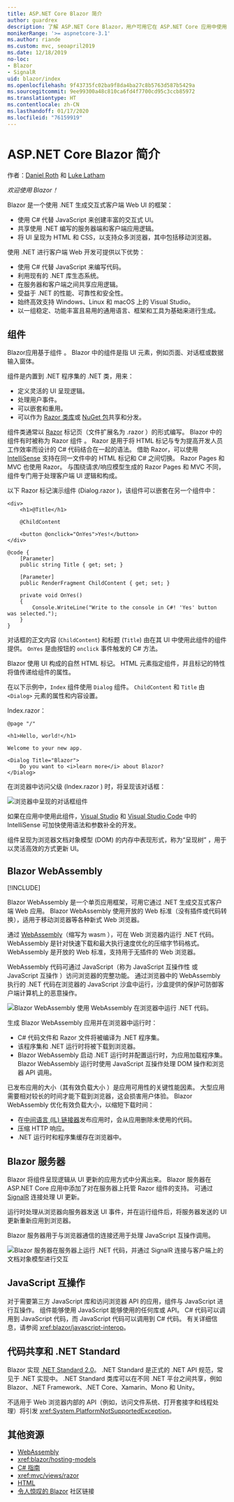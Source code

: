 ```yaml
---
title: ASP.NET Core Blazor 简介
author: guardrex
description: 了解 ASP.NET Core Blazor，用户可用它在 ASP.NET Core 应用中使用 .NET 生成交互式客户端 Web UI。
monikerRange: '>= aspnetcore-3.1'
ms.author: riande
ms.custom: mvc, seoapril2019
ms.date: 12/18/2019
no-loc:
- Blazor
- SignalR
uid: blazor/index
ms.openlocfilehash: 9f43735fc02ba9f8da4ba27c8b5763d587b5429a
ms.sourcegitcommit: 9ee99300a48c810ca6fd4f7700cd95c3ccb85972
ms.translationtype: HT
ms.contentlocale: zh-CN
ms.lasthandoff: 01/17/2020
ms.locfileid: "76159919"
---
```

# <a name="introduction-to-aspnet-core-opno-locblazor"></a>ASP.NET Core Blazor 简介

作者：[Daniel Roth](https://github.com/danroth27) 和 [Luke Latham](https://github.com/guardrex)

*欢迎使用 Blazor！*

Blazor 是一个使用 .NET 生成交互式客户端 Web UI 的框架：

* 使用 C# 代替 JavaScript 来创建丰富的交互式 UI。
* 共享使用 .NET 编写的服务器端和客户端应用逻辑。
* 将 UI 呈现为 HTML 和 CSS，以支持众多浏览器，其中包括移动浏览器。

使用 .NET 进行客户端 Web 开发可提供以下优势：

* 使用 C# 代替 JavaScript 来编写代码。
* 利用现有的 .NET 库生态系统。
* 在服务器和客户端之间共享应用逻辑。
* 受益于 .NET 的性能、可靠性和安全性。
* 始终高效支持 Windows、Linux 和 macOS 上的 Visual Studio。
* 以一组稳定、功能丰富且易用的通用语言、框架和工具为基础来进行生成。

## <a name="components"></a>组件

Blazor应用基于组件  。 Blazor 中的组件是指 UI 元素，例如页面、对话框或数据输入窗体。

组件是内置到 .NET 程序集的 .NET 类，用来：

* 定义灵活的 UI 呈现逻辑。
* 处理用户事件。
* 可以嵌套和重用。
* 可以作为 [Razor 类库](xref:razor-pages/ui-class)或 [NuGet 包](/nuget/what-is-nuget)共享和分发。

组件类通常以 [Razor](xref:mvc/views/razor) 标记页（文件扩展名为 .razor  ）的形式编写。 Blazor 中的组件有时被称为 Razor 组件  。 Razor 是用于将 HTML 标记与专为提高开发人员工作效率而设计的 C# 代码结合在一起的语法。 借助 Razor，可以使用 [IntelliSense](/visualstudio/ide/using-intellisense) 支持在同一文件中的 HTML 标记和 C# 之间切换。 Razor Pages 和 MVC 也使用 Razor。 与围绕请求/响应模型生成的 Razor Pages 和 MVC 不同，组件专门用于处理客户端 UI 逻辑和构成。

以下 Razor 标记演示组件 (Dialog.razor  )，该组件可以嵌套在另一个组件中：

```razor
<div>
    <h1>@Title</h1>

    @ChildContent

    <button @onclick="OnYes">Yes!</button>
</div>

@code {
    [Parameter]
    public string Title { get; set; }

    [Parameter]
    public RenderFragment ChildContent { get; set; }

    private void OnYes()
    {
        Console.WriteLine("Write to the console in C#! 'Yes' button was selected.");
    }
}
```

对话框的正文内容 (`ChildContent`) 和标题 (`Title`) 由在其 UI 中使用此组件的组件提供。 `OnYes` 是由按钮的 `onclick` 事件触发的 C# 方法。

Blazor 使用 UI 构成的自然 HTML 标记。 HTML 元素指定组件，并且标记的特性将值传递给组件的属性。

在以下示例中，`Index` 组件使用 `Dialog` 组件。 `ChildContent` 和 `Title` 由 `<Dialog>` 元素的属性和内容设置。

 Index.razor：

```razor
@page "/"

<h1>Hello, world!</h1>

Welcome to your new app.

<Dialog Title="Blazor">
    Do you want to <i>learn more</i> about Blazor?
</Dialog>
```

在浏览器中访问父级 (Index.razor  ) 时，将呈现该对话框：

![浏览器中呈现的对话框组件](index/_static/dialog.png)

如果在应用中使用此组件，[Visual Studio](/visualstudio/ide/using-intellisense) 和 [Visual Studio Code](https://code.visualstudio.com/docs/editor/intellisense) 中的 IntelliSense 可加快使用语法和参数补全的开发。

组件呈现为浏览器文档对象模型 (DOM) 的内存中表现形式，称为“呈现树”  ，用于以灵活高效的方式更新 UI。

## <a name="opno-locblazor-webassembly"></a>Blazor WebAssembly

[!INCLUDE[](~/includes/blazorwasm-preview-notice.md)]

Blazor WebAssembly 是一个单页应用框架，可用它通过 .NET 生成交互式客户端 Web 应用。 Blazor WebAssembly 使用开放的 Web 标准（没有插件或代码转换），适用于移动浏览器等各种新式 Web 浏览器。

通过 [WebAssembly](https://webassembly.org)（缩写为 wasm  ），可在 Web 浏览器内运行 .NET 代码。 WebAssembly 是针对快速下载和最大执行速度优化的压缩字节码格式。 WebAssembly 是开放的 Web 标准，支持用于无插件的 Web 浏览器。

WebAssembly 代码可通过 JavaScript（称为 JavaScript 互操作性  或 JavaScript 互操作  ）访问浏览器的完整功能。 通过浏览器中的 WebAssembly 执行的 .NET 代码在浏览器的 JavaScript 沙盒中运行，沙盒提供的保护可防御客户端计算机上的恶意操作。

![Blazor WebAssembly 使用 WebAssembly 在浏览器中运行 .NET 代码。](index/_static/blazor-webassembly.png)

生成 Blazor WebAssembly 应用并在浏览器中运行时：

* C# 代码文件和 Razor 文件将被编译为 .NET 程序集。
* 该程序集和 .NET 运行时将被下载到浏览器。
* Blazor WebAssembly 启动 .NET 运行时并配置运行时，为应用加载程序集。 Blazor WebAssembly 运行时使用 JavaScript 互操作处理 DOM 操作和浏览器 API 调用。

已发布应用的大小（其有效负载大小  ）是应用可用性的关键性能因素。 大型应用需要相对较长的时间才能下载到浏览器，这会损害用户体验。 Blazor WebAssembly 优化有效负载大小，以缩短下载时间：

* 在[中间语言 (IL) 链接器](xref:host-and-deploy/blazor/configure-linker)发布应用时，会从应用删除未使用的代码。
* 压缩 HTTP 响应。
* .NET 运行时和程序集缓存在浏览器中。

## <a name="opno-locblazor-server"></a>Blazor 服务器

Blazor 将组件呈现逻辑从 UI 更新的应用方式中分离出来。 Blazor 服务器在 ASP.NET Core 应用中添加了对在服务器上托管 Razor 组件的支持。 可通过 [SignalR](xref:signalr/introduction) 连接处理 UI 更新。

运行时处理从浏览器向服务器发送 UI 事件，并在运行组件后，将服务器发送的 UI 更新重新应用到浏览器。

Blazor 服务器用于与浏览器通信的连接还用于处理 JavaScript 互操作调用。

![Blazor 服务器在服务器上运行 .NET 代码，并通过 SignalR 连接与客户端上的文档对象模型进行交互](index/_static/blazor-server.png)

## <a name="javascript-interop"></a>JavaScript 互操作

对于需要第三方 JavaScript 库和访问浏览器 API 的应用，组件与 JavaScript 进行互操作。 组件能够使用 JavaScript 能够使用的任何库或 API。 C# 代码可以调用到 JavaScript 代码，而 JavaScript 代码可以调用到 C# 代码。 有关详细信息，请参阅 <xref:blazor/javascript-interop>。

## <a name="code-sharing-and-net-standard"></a>代码共享和 .NET Standard

Blazor 实现 [.NET Standard 2.0](/dotnet/standard/net-standard)。 .NET Standard 是正式的 .NET API 规范，常见于 .NET 实现中。 .NET Standard 类库可以在不同 .NET 平台之间共享，例如 Blazor、.NET Framework、.NET Core、Xamarin、Mono 和 Unity。

不适用于 Web 浏览器内部的 API（例如，访问文件系统、打开套接字和线程处理）将引发 <xref:System.PlatformNotSupportedException>。

## <a name="additional-resources"></a>其他资源

* [WebAssembly](https://webassembly.org/)
* <xref:blazor/hosting-models>
* [C# 指南](/dotnet/csharp/)
* <xref:mvc/views/razor>
* [HTML](https://www.w3.org/html/)
* [令人惊叹的 Blazor](https://github.com/AdrienTorris/awesome-blazor) 社区链接
